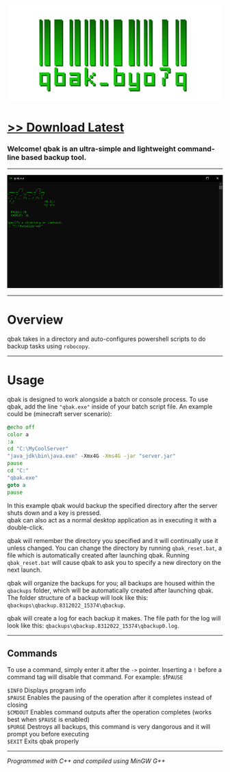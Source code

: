 <img src="assets/images/readmebanner.png">

# [<b>>> Download Latest</b>](https://github.com/o7q/qbak/releases/download/v1.2.1/qbak.exe)
<h3>Welcome! qbak is an ultra-simple and lightweight command-line based backup tool.</h3>

---

<img src="assets/images/program.png"/>

---

# Overview
qbak takes in a directory and auto-configures powershell scripts to do backup tasks using `robocopy`.

---

# Usage
qbak is designed to work alongside a batch or console process. To use qbak, add the line `"qbak.exe"` inside of your batch script file. An example could be (minecraft server scenario):
```bat
@echo off
color a
:a
cd "C:\MyCoolServer"
"java_jdk\bin\java.exe" -Xmx4G -Xms4G -jar "server.jar"
pause
cd "C:"
"qbak.exe"
goto a
pause
```
In this example qbak would backup the specified directory after the server shuts down and a key is pressed.\
qbak can also act as a normal desktop application as in executing it with a double-click.

qbak will remember the directory you specified and it will continually use it unless changed. You can change the directory by running `qbak_reset.bat`, a file which is automatically created after launching qbak. Running `qbak_reset.bat` will cause qbak to ask you to specify a new directory on the next launch.

qbak will organize the backups for you; all backups are housed within the `qbackups` folder, which will be automatically created after launching qbak. The folder structure of a backup will look like this: `qbackups\qbackup.8312022_15374\qbackup`.

qbak will create a log for each backup it makes. The file path for the log will look like this: `qbackups\qbackup.8312022_15374\qbackup0.log`.

---

## <b>Commands</b>
To use a command, simply enter it after the `->` pointer.
Inserting a `!` before a command tag will disable that command. For example: `$`<b>!</b>`PAUSE`

`$INFO` Displays program info\
`$PAUSE` Enables the pausing of the operation after it completes instead of closing\
`$CMDOUT` Enables command outputs after the operation completes (works best when `$PAUSE` is enabled)\
`$PURGE` Destroys all backups, this command is very dangorous and it will prompt you before executing\
`$EXIT` Exits qbak properly

---

<i>Programmed with C++ and compiled using MinGW G++</i>